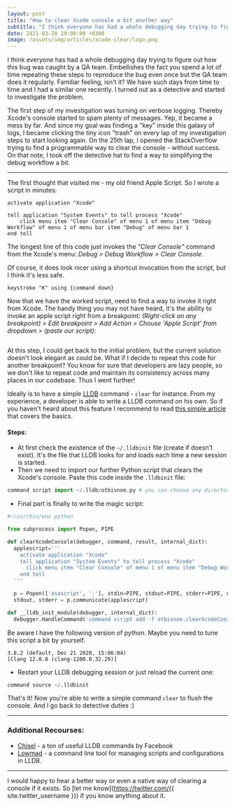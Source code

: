 ```yaml
---
layout: post
title: "How to clear Xcode console a bit another way"
subtitle: "I think everyone has had a whole debugging day trying to figure out how this bug was caught by a QA team. Embellishes the fact you spend a lot of time repeating these steps to reproduce the bug even once but the QA team does it regularly. Familiar feeling, isn't it? We have such days from time to time and I had a similar one recently. I turned out as a detective and started to investigate the problem."
date: 2021-03-28 19:00:00 +0300
image: /assets/img/articles/xcode-clear/logo.png
---
```


I think everyone has had a whole debugging day trying to figure out how this bug was caught by a QA team. Embellishes the fact you spend a lot of time repeating these steps to reproduce the bug even once but the QA team does it regularly. Familiar feeling, isn't it? We have such days from time to time and I had a similar one recently. I turned out as a detective and started to investigate the problem. 

The first step of my investigation was turning on verbose logging. Thereby Xcode's console started to spam plenty of messages. Yep, it became a mess by far. And since my goal was finding a "key" inside this galaxy of logs, I became clicking the tiny icon "trash" on every lap of my investigation steps to start looking again. On the 25th lap, I opened the StackOverflow trying to find a programmable way to clear the console - without success. On that note, I took off the detective hat to find a way to simplifying the debug workflow a bit.

<hr>

The first thought that visited me - my old friend Apple Script. So I wrote a script in minutes:

```applescript
activate application "Xcode"

tell application "System Events" to tell process "Xcode"
	click menu item "Clear Console" of menu 1 of menu item "Debug Workflow" of menu 1 of menu bar item "Debug" of menu bar 1
end tell
```

The longest line of this code just invokes the _"Clear Console"_ command from the Xcode's menu: _Debug > Debug Workflow > Clear Console._ 

Of course, it does look nicer using a shortcut invocation from the script, but I think it's less safe. 

```applescript
keystroke "K" using {command down}
```

Now that we have the worked script, need to find a way to invoke it right from Xcode. The handy thing you may not have heard, it's the ability to invoke an apple script right from a breakpoint: _(Right-click on any breakpoint) > Edit breakpoint > Add Action > Chouse 'Apple Script' from dropdown > (paste our script):_

<img class="centered post-img" srcset="/assets/img/articles/xcode-clear/breakpoint-aplescript.png" alt="">

At this step, I could get back to the initial problem, but the current solution doesn't look elegant as could be. What if I decide to repeat this code for another breakpoint? You know for sure that developers are lazy people, so we don't like to repeat code and maintain its consistency across many places in our codebase. Thus I went further!

Ideally is to have a simple [LLDB](https://lldb.llvm.org/use/python-reference.html#create-a-new-lldb-command-using-a-python-function) command - `clear` for instance. From my experience, a developer is able to write a LLDB command on his own. So if you haven't heard about this feature I recommend to read [this simple article](https://www.ryanipete.com/blog/lldb/python/how_to_create_a_custom_lldb_command_pt_1/) that covers the basics.

#### Steps:

- At first check the existence of the `~/.lldbinit` file (create if doesn't exist). It's the file that LLDB looks for and loads each time a new session is started. 
- Then we need to import our further Python script that clears the Xcode's console. Paste this code inside the `.lldbinit` file:

```python
command script import ~/.lldb/otbivnoe.py # you can choose any directory for your script
```

- Final part is finally to write the magic script:

```python
#!/usr/bin/env python

from subprocess import Popen, PIPE

def clearXcodeConsole(debugger, command, result, internal_dict):
  applescript='''
    activate application "Xcode"
    tell application "System Events" to tell process "Xcode"
      click menu item "Clear Console" of menu 1 of menu item "Debug Workflow" of menu 1 of menu bar item "Debug" of menu bar 1
    end tell
  '''

  p = Popen(['osascript', '-'], stdin=PIPE, stdout=PIPE, stderr=PIPE, universal_newlines=True)
  stdout, stderr = p.communicate(applescript)

def __lldb_init_module(debugger, internal_dict):	
  debugger.HandleCommand('command script add -f otbivnoe.clearXcodeConsole clear')
```

Be aware I have the following version of python. Maybe you need to tune this script a bit by yourself.

```shell
3.8.2 (default, Dec 21 2020, 15:06:04)
[Clang 12.0.0 (clang-1200.0.32.29)]
```

-  Restart your LLDB debugging session or just reload the current one:

```python
command source ~/.lldbinit
```

That's It! Now you're able to write a simple command `clear` to flush the console. And I go back to detective duties :)

<hr>

### Additional Recourses:

- [Chisel](https://github.com/facebook/chisel) - a ton of useful LLDB commands by Facebook
- [Lowmad](https://github.com/bangerang/lowmad) - a command line tool for managing scripts and configurations in LLDB.

<hr>

I would happy to hear a better way or even a native way of clearing a console if it exists. So [let me know](https://twitter.com/{{ site.twitter_username }}) if you know anything about it.